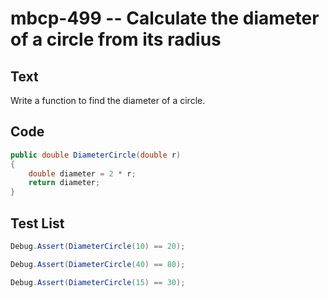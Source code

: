 # mbcp-499 -- Calculate the diameter of a circle from its radius

## Text

Write a function to find the diameter of a circle.

## Code

```csharp
public double DiameterCircle(double r)  
{  
    double diameter = 2 * r;  
    return diameter;  
}
```

## Test List

```csharp
Debug.Assert(DiameterCircle(10) == 20);
```

```csharp
Debug.Assert(DiameterCircle(40) == 80);
```

```csharp
Debug.Assert(DiameterCircle(15) == 30);
```
